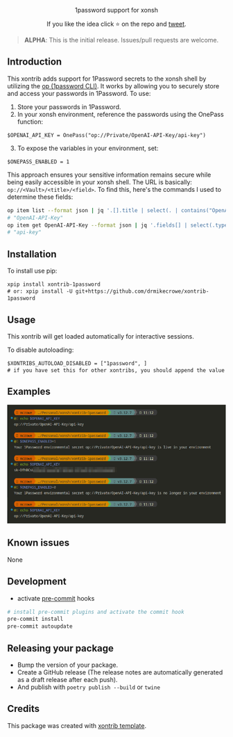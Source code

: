 <p align="center">
1password support for xonsh
</p>

<p align="center">
If you like the idea click ⭐ on the repo and <a href="https://twitter.com/intent/tweet?text=Nice%20xontrib%20for%20the%20xonsh%20shell!&url=https://github.com/drmikecrowe/xontrib-1password" target="_blank">tweet</a>.
</p>

> **ALPHA**:  This is the initial release.  Issues/pull requests are welcome.

## Introduction

This xontrib adds support for 1Password secrets to the xonsh shell by utilizing the [op (1password CLI)](https://developer.1password.com/docs/cli/). It works by allowing you to securely store and access your passwords in 1Password. To use:

1. Store your passwords in 1Password.
2. In your xonsh environment, reference the passwords using the OnePass function:
```xsh
$OPENAI_API_KEY = OnePass("op://Private/OpenAI-API-Key/api-key")
```
3. To expose the variables in your environment, set:
```xsh
$ONEPASS_ENABLED = 1
```

This approach ensures your sensitive information remains secure while being easily accessible in your xonsh shell.  The URL is basically: `op://<Vault>/<title>/<field>`.  To find this, here's the commands I used to determine these fields:

```sh
op item list --format json | jq '.[].title | select(. | contains("OpenAI"))' 
# "OpenAI-API-Key"
op item get OpenAI-API-Key --format json | jq '.fields[] | select(.type == "CONCEALED") | .label'
# "api-key"
```

## Installation

To install use pip:

```xsh
xpip install xontrib-1password
# or: xpip install -U git+https://github.com/drmikecrowe/xontrib-1password
```

## Usage


This xontrib will get loaded automatically for interactive sessions.

To disable autoloading:

```xsh
$XONTRIBS_AUTOLOAD_DISABLED = ["1password", ]
# if you have set this for other xontribs, you should append the value
```


## Examples

![Example](./1password-example.png)

## Known issues

None

## Development

- activate [pre-commit](https://github.com/pre-commit/pre-commit) hooks
```sh
# install pre-commit plugins and activate the commit hook
pre-commit install
pre-commit autoupdate
```


## Releasing your package

- Bump the version of your package.
- Create a GitHub release (The release notes are automatically generated as a draft release after each push).
- And publish with `poetry publish --build` or `twine`

## Credits

This package was created with [xontrib template](https://github.com/xonsh/xontrib-template).

